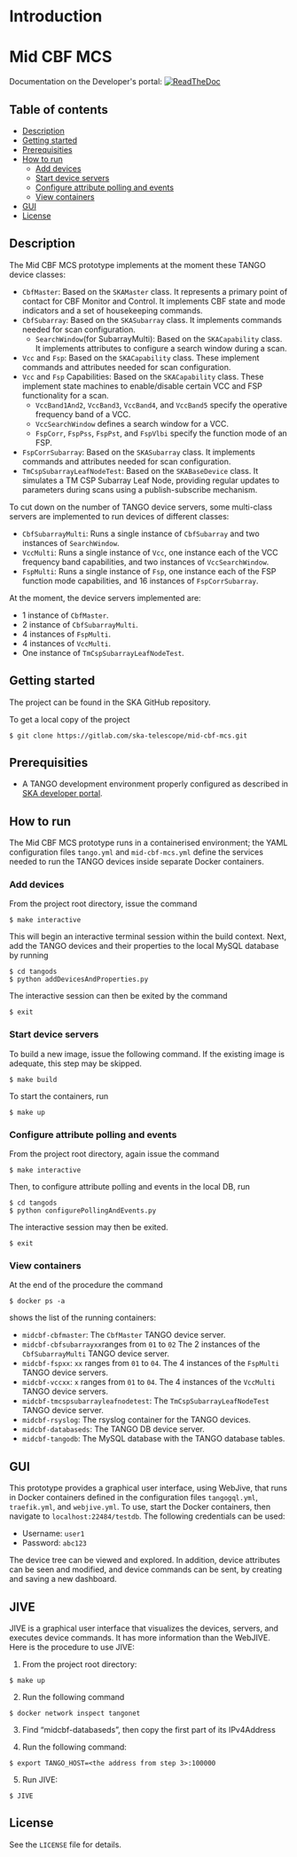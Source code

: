 Introduction
==============


# Mid CBF MCS

Documentation on the Developer's portal:
[![ReadTheDoc](https://developer.skatelescope.org/projects/mid-cbf-mcs/en/latest/?badge=latest)](https://developer.skatelescope.org/projects/mid-cbf-mcs/en/latest/?badge=latest)

## Table of contents
* [Description](#description)
* [Getting started](#getting-started)
* [Prerequisities](#prerequisities)
* [How to run](#how-to-run)
  * [Add devices](#add-devices)
  * [Start device servers](#start-device-servers)
  * [Configure attribute polling and events](#configure-attribute-polling-and-events)
  * [View containers](#view-containers)
* [GUI](#gui)
* [License](#license)

## Description

The Mid CBF MCS prototype implements at the moment these TANGO device classes:

* `CbfMaster`: Based on the `SKAMaster` class. It represents a primary point of contact for CBF Monitor and Control. It implements CBF state and mode indicators and a set of housekeeping commands.
* `CbfSubarray`: Based on the `SKASubarray` class. It implements commands needed for scan configuration.
    * `SearchWindow`(for SubarrayMulti): Based on the `SKACapability` class. It implements attributes to configure a search window during a scan.
* `Vcc` and `Fsp`: Based on the `SKACapability` class. These implement commands and attributes needed for scan configuration.
* `Vcc` and `Fsp` Capabilities: Based on the `SKACapability` class. These implement state machines to enable/disable certain VCC and FSP functionality for a scan.
    * `VccBand1And2`, `VccBand3`, `VccBand4`, and `VccBand5` specify the operative frequency band of a VCC.
    * `VccSearchWindow` defines a search window for a VCC.
    * `FspCorr`, `FspPss`, `FspPst`, and `FspVlbi` specify the function mode of an FSP.
* `FspCorrSubarray`: Based on the `SKASubarray` class. It implements commands and attributes needed for scan configuration.
* `TmCspSubarrayLeafNodeTest`: Based on the `SKABaseDevice` class. It simulates a TM CSP Subarray Leaf Node, providing regular updates to parameters during scans using a publish-subscribe mechanism.

To cut down on the number of TANGO device servers, some multi-class servers are implemented to run devices of different classes:

* `CbfSubarrayMulti`: Runs a single instance of `CbfSubarray` and two instances of `SearchWindow`.
* `VccMulti`: Runs a single instance of `Vcc`, one instance each of the VCC frequency band capabilities, and two instances of ``VccSearchWindow``.
* `FspMulti`: Runs a single instance of `Fsp`, one instance each of the FSP function mode capabilities, and 16 instances of `FspCorrSubarray`.

At the moment, the device servers implemented are:

* 1 instance of `CbfMaster`.
* 2 instance of `CbfSubarrayMulti`.
* 4 instances of `FspMulti`.
* 4 instances of `VccMulti`.
* One instance of `TmCspSubarrayLeafNodeTest`.

## Getting started

The project can be found in the SKA GitHub repository.

To get a local copy of the project
```
$ git clone https://gitlab.com/ska-telescope/mid-cbf-mcs.git
```

## Prerequisities

* A TANGO development environment properly configured as described in [SKA developer portal](https://developer.skatelescope.org/en/latest/tools/tango-devenv-setup.html).

## How to run

The Mid CBF MCS prototype runs in a containerised environment; the YAML configuration files ``tango.yml`` and ``mid-cbf-mcs.yml`` define the services needed to run the TANGO devices inside separate Docker containers.

### Add devices

From the project root directory, issue the command
```
$ make interactive
```

This will begin an interactive terminal session within the build context. Next, add the TANGO devices and their properties to the local MySQL database by running
```
$ cd tangods
$ python addDevicesAndProperties.py
```

The interactive session can then be exited by the command
```
$ exit
```

### Start device servers

To build a new image, issue the following command. If the existing image is adequate, this step may be skipped.
```
$ make build
```

To start the containers, run
```
$ make up
```

### Configure attribute polling and events

From the project root directory, again issue the command
```
$ make interactive
```

Then, to configure attribute polling and events in the local DB, run
```
$ cd tangods
$ python configurePollingAndEvents.py
```

The interactive session may then be exited.
```
$ exit
```

### View containers

At the end of the procedure the command
```
$ docker ps -a
```

shows the list of the running containers:

* `midcbf-cbfmaster`: The `CbfMaster` TANGO device server.
* `midcbf-cbfsubarrayxx`ranges from `01` to `02` The 2 instances of the `CbfSubarrayMulti` TANGO device server.
* `midcbf-fspxx`: `xx` ranges from `01` to `04`. The 4 instances of the `FspMulti` TANGO device servers.
* `midcbf-vccxx`: `x` ranges from `01` to `04`. The 4 instances of the `VccMulti` TANGO device servers.
* `midcbf-tmcspsubarrayleafnodetest`: The `TmCspSubarrayLeafNodeTest` TANGO device server.
* `midcbf-rsyslog`: The rsyslog container for the TANGO devices.
* `midcbf-databaseds`: The TANGO DB device server.
* `midcbf-tangodb`: The MySQL database with the TANGO database tables.

## GUI

This prototype provides a graphical user interface, using WebJive, that runs in Docker containers defined in the configuration files `tangogql.yml`, `traefik.yml`, and `webjive.yml`. To use, start the Docker containers, then navigate to `localhost:22484/testdb`. The following credentials can be used:

* Username: `user1`
* Password: `abc123`

The device tree can be viewed and explored. In addition, device attributes can be seen and modified, and device commands can be sent, by creating and saving a new dashboard.

## JIVE

JIVE is a graphical user interface that visualizes the devices, servers, and executes device commands. It has more information than the WebJIVE. Here is the procedure to use JIVE:
 
1. From the project root directory:
```
$ make up
```
2. Run the following command

```
$ docker network inspect tangonet
```
3. Find “midcbf-databaseds”, then copy the first part of its IPv4Address 

4. Run the following command:
```
$ export TANGO_HOST=<the address from step 3>:100000
```
5. Run JIVE:
```
$ JIVE
```

## License

See the `LICENSE` file for details.
